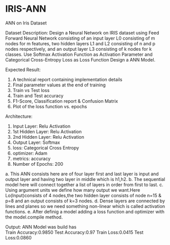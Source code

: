 # IRIS-ANN
ANN on Iris Dataset


Dataset Description:
Design a Neural Network on IRIS dataset using Feed Forward Neural Network consisting of an input layer L0 consisting of m nodes for m features, two hidden layers L1 and L2 consisting of n and p nodes respectively, and an output layer L3 consisting of k nodes for k classes. Use Softmax Activation Function as Activation Parameter and Categorical Cross-Entropy Loss as Loss Function Design a ANN Model.

Expected Result:
1. A technical report containing implementation details
2. Final parameter values at the end of training
3. Train vs Test loss
4. Train and Test accuracy
5. F1-Score, Classification report & Confusion Matrix
6. Plot of the loss function vs. epochs

Architecture:

1. Input Layer: Relu Activation
2. 1st Hidden Layer: Relu Activation
3. 2nd Hidden Layer: Relu Activation
4. Output Layer: Softmax
5. loss: Categorical Cross Entropy
6. optimizer: Adam
7. metrics: accuracy
8. Number of Epochs: 200

a. This ANN consists here are of four layer first and last layer is input and output layer and having two layer in middle which is h1,h2.
b. The sequential model here will connect together a list of layers in order from first to last.
c. Using argument units we define how many output we want.Here Lo(Input)consists of 4 nodes,the two hidden layer consists of node n=15 & p=8 and an output consists of k=3 nodes.
d. Dense layers are connected by lines and planes so we need something non-linear which is called activation functions. 
e. After definig a model adding a loss function and optimizer with the model.compile method.


Output:
ANN Model was build has<br>
Train Accuracy:0.9850
Test Accuracy:0.97
Train Loss:0.0415
Test Loss:0.0860
